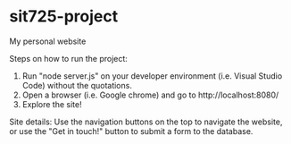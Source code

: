 # sit725-project
 My personal website
 
 Steps on how to run the project:
1. Run "node server.js" on your developer environment (i.e. Visual Studio Code) without the quotations.
2. Open a browser (i.e. Google chrome) and go to http://localhost:8080/ 
3. Explore the site!

Site details:
Use the navigation buttons on the top to navigate the website, or use the "Get in touch!" button to submit a form to the database.

